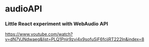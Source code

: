 # audioAPI

### Little React experiment with WebAudio API


https://www.youtube.com/watch?v=dN7VJNdwaeg&list=PLQ1Pnjr9zvi4x9sofuSjF6fcjjRT222In&index=8